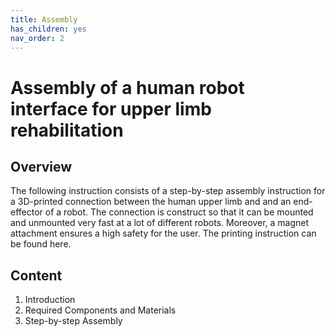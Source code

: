 ```yaml
---
title: Assembly
has_children: yes
nav_order: 2
---
```


# Assembly of a human robot interface for upper limb rehabilitation 
## Overview
The following  instruction consists of a step-by-step  assembly instruction for a 3D-printed 
connection between the human upper limb and and an end-effector of a robot. The 
connection is construct so that it can be mounted and unmounted  very fast at a lot of 
different robots. Moreover, a magnet attachment ensures a high safety for the user. The 
printing instruction can be found here.

## Content 
1. Introduction
1. Required Components and Materials
1. Step-by-step Assembly
